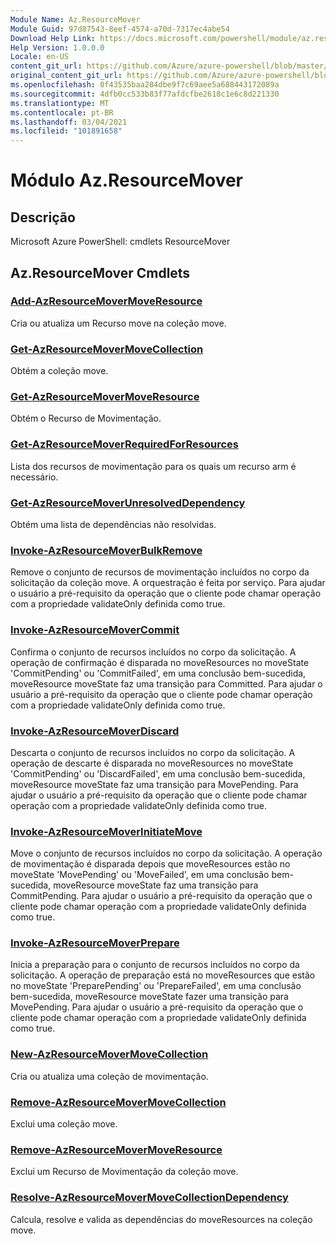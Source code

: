 ```yaml
---
Module Name: Az.ResourceMover
Module Guid: 97d87543-8eef-4574-a70d-7317ec4abe54
Download Help Link: https://docs.microsoft.com/powershell/module/az.resourcemover
Help Version: 1.0.0.0
Locale: en-US
content_git_url: https://github.com/Azure/azure-powershell/blob/master/src/ResourceMover/help/Az.ResourceMover.md
original_content_git_url: https://github.com/Azure/azure-powershell/blob/master/src/ResourceMover/help/Az.ResourceMover.md
ms.openlocfilehash: 0f43535baa284dbe9f7c69aee5a688443172089a
ms.sourcegitcommit: 4dfb0cc533b83f77afdcfbe2618c1e6c8d221330
ms.translationtype: MT
ms.contentlocale: pt-BR
ms.lasthandoff: 03/04/2021
ms.locfileid: "101891658"
---
```

# Módulo Az.ResourceMover
## Descrição
Microsoft Azure PowerShell: cmdlets ResourceMover

## Az.ResourceMover Cmdlets
### [Add-AzResourceMoverMoveResource](Add-AzResourceMoverMoveResource.md)
Cria ou atualiza um Recurso move na coleção move.

### [Get-AzResourceMoverMoveCollection](Get-AzResourceMoverMoveCollection.md)
Obtém a coleção move.

### [Get-AzResourceMoverMoveResource](Get-AzResourceMoverMoveResource.md)
Obtém o Recurso de Movimentação.

### [Get-AzResourceMoverRequiredForResources](Get-AzResourceMoverRequiredForResources.md)
Lista dos recursos de movimentação para os quais um recurso arm é necessário.

### [Get-AzResourceMoverUnresolvedDependency](Get-AzResourceMoverUnresolvedDependency.md)
Obtém uma lista de dependências não resolvidas.

### [Invoke-AzResourceMoverBulkRemove](Invoke-AzResourceMoverBulkRemove.md)
Remove o conjunto de recursos de movimentação incluídos no corpo da solicitação da coleção move.
A orquestração é feita por serviço.
Para ajudar o usuário a pré-requisito da operação que o cliente pode chamar operação com a propriedade validateOnly definida como true.

### [Invoke-AzResourceMoverCommit](Invoke-AzResourceMoverCommit.md)
Confirma o conjunto de recursos incluídos no corpo da solicitação.
A operação de confirmação é disparada no moveResources no moveState 'CommitPending' ou 'CommitFailed', em uma conclusão bem-sucedida, moveResource moveState faz uma transição para Committed.
Para ajudar o usuário a pré-requisito da operação que o cliente pode chamar operação com a propriedade validateOnly definida como true.

### [Invoke-AzResourceMoverDiscard](Invoke-AzResourceMoverDiscard.md)
Descarta o conjunto de recursos incluídos no corpo da solicitação.
A operação de descarte é disparada no moveResources no moveState 'CommitPending' ou 'DiscardFailed', em uma conclusão bem-sucedida, moveResource moveState faz uma transição para MovePending.
Para ajudar o usuário a pré-requisito da operação que o cliente pode chamar operação com a propriedade validateOnly definida como true.

### [Invoke-AzResourceMoverInitiateMove](Invoke-AzResourceMoverInitiateMove.md)
Move o conjunto de recursos incluídos no corpo da solicitação.
A operação de movimentação é disparada depois que moveResources estão no moveState 'MovePending' ou 'MoveFailed', em uma conclusão bem-sucedida, moveResource moveState faz uma transição para CommitPending.
Para ajudar o usuário a pré-requisito da operação que o cliente pode chamar operação com a propriedade validateOnly definida como true.

### [Invoke-AzResourceMoverPrepare](Invoke-AzResourceMoverPrepare.md)
Inicia a preparação para o conjunto de recursos incluídos no corpo da solicitação.
A operação de preparação está no moveResources que estão no moveState 'PreparePending' ou 'PrepareFailed', em uma conclusão bem-sucedida, moveResource moveState fazer uma transição para MovePending.
Para ajudar o usuário a pré-requisito da operação que o cliente pode chamar operação com a propriedade validateOnly definida como true.

### [New-AzResourceMoverMoveCollection](New-AzResourceMoverMoveCollection.md)
Cria ou atualiza uma coleção de movimentação.

### [Remove-AzResourceMoverMoveCollection](Remove-AzResourceMoverMoveCollection.md)
Exclui uma coleção move.

### [Remove-AzResourceMoverMoveResource](Remove-AzResourceMoverMoveResource.md)
Exclui um Recurso de Movimentação da coleção move.

### [Resolve-AzResourceMoverMoveCollectionDependency](Resolve-AzResourceMoverMoveCollectionDependency.md)
Calcula, resolve e valida as dependências do moveResources na coleção move.


